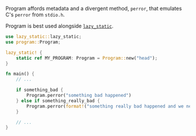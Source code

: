 Program affords metadata and a divergent method, `perror`, that emulates C's
`perror` from `stdio.h`.

Program is best used alongside [`lazy_static`](https://github.com/rust-lang-nursery/lazy-static.rs).
```rust
use lazy_static::lazy_static;                                                   
use program::Program;

lazy_static! {
    static ref MY_PROGRAM: Program = Program::new("head");
}

fn main() {
    // ...

    if something_bad {
        Program.perror("something bad happened")
    } else if something_really_bad {
        Program.perror(format!("something really bad happened and we need to specify and integer: {}", 42))
    }

    // ...
}
```

